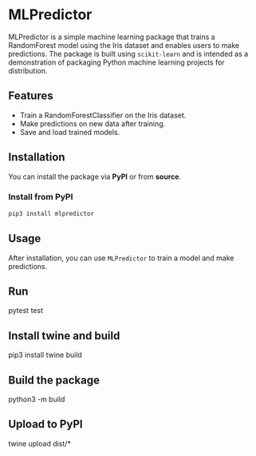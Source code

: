 # MLPredictor

MLPredictor is a simple machine learning package that trains a RandomForest model using the Iris dataset and enables users to make predictions. The package is built using `scikit-learn` and is intended as a demonstration of packaging Python machine learning projects for distribution.

## Features

- Train a RandomForestClassifier on the Iris dataset.
- Make predictions on new data after training.
- Save and load trained models.

## Installation

You can install the package via **PyPI** or from **source**.

### Install from PyPI

```bash
pip3 install mlpredictor
```

## Usage

After installation, you can use `MLPredictor` to train a model and make predictions.

## Run
pytest test

## Install twine and build
pip3 install twine build

## Build the package
python3 -m build

## Upload to PyPI
twine upload dist/*